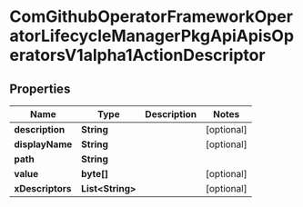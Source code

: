 
# ComGithubOperatorFrameworkOperatorLifecycleManagerPkgApiApisOperatorsV1alpha1ActionDescriptor

## Properties
Name | Type | Description | Notes
------------ | ------------- | ------------- | -------------
**description** | **String** |  |  [optional]
**displayName** | **String** |  |  [optional]
**path** | **String** |  | 
**value** | **byte[]** |  |  [optional]
**xDescriptors** | **List&lt;String&gt;** |  |  [optional]



